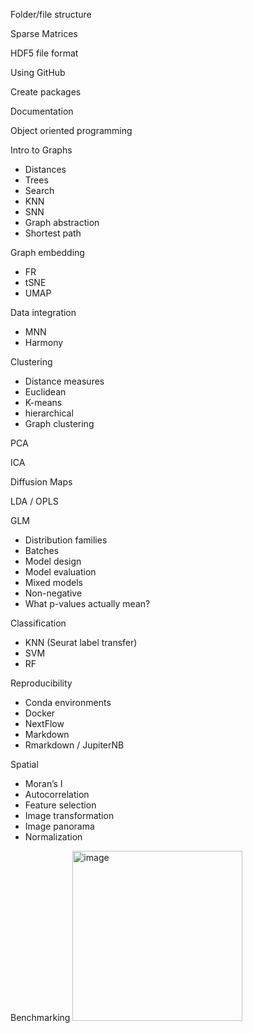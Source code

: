 Folder/file structure

Sparse Matrices

HDF5 file format

Using GitHub

Create packages

Documentation

Object oriented programming

Intro to Graphs

- Distances
- Trees
- Search
- KNN
- SNN
- Graph abstraction
- Shortest path

Graph embedding

- FR
- tSNE
- UMAP

Data integration
- MNN
- Harmony

Clustering

- Distance measures
- Euclidean
- K-means
- hierarchical
- Graph clustering

PCA

ICA

Diffusion Maps

LDA / OPLS

GLM

- Distribution families
- Batches
- Model design
- Model evaluation
- Mixed models
- Non-negative
- What p-values actually mean?

Classification

- KNN (Seurat label transfer)
- SVM
- RF

Reproducibility

- Conda environments
- Docker
- NextFlow
- Markdown
- Rmarkdown / JupiterNB

Spatial
- Moran’s I
- Autocorrelation
- Feature selection
- Image transformation
- Image panorama
- Normalization

Benchmarking
<img width="272" alt="image" src="https://user-images.githubusercontent.com/22674952/137461030-1abd55e9-30dd-4631-8ec3-e33dc0b351ac.png">
